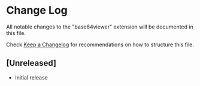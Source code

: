 # Change Log

All notable changes to the "base64viewer" extension will be documented in this file.

Check [Keep a Changelog](http://keepachangelog.com/) for recommendations on how to structure this file.

## [Unreleased]

- Initial release